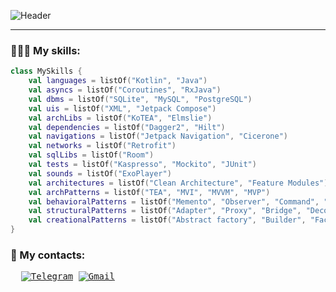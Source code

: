 ![Header](https://github.com/tk4dmitriy/tk4dmitriy/blob/main/header.svg)

---

<h3>👨🏻‍💻 My skills:</h3>

```Kotlin
class MySkills {
    val languages = listOf("Kotlin", "Java")
    val asyncs = listOf("Coroutines", "RxJava") 
    val dbms = listOf("SQLite", "MySQL", "PostgreSQL")
    val uis = listOf("XML", "Jetpack Compose")
    val archLibs = listOf("KoTEA", "Elmslie")
    val dependencies = listOf("Dagger2", "Hilt")
    val navigations = listOf("Jetpack Navigation", "Cicerone")
    val networks = listOf("Retrofit")
    val sqlLibs = listOf("Room")
    val tests = listOf("Kaspresso", "Mockito", "JUnit")
    val sounds = listOf("ExoPlayer")
    val architectures = listOf("Clean Architecture", "Feature Modules")
    val archPatterns = listOf("TEA", "MVI", "MVVM", "MVP")
    val behavioralPatterns = listOf("Memento", "Observer", "Command", "State", "Strategy") 
    val structuralPatterns = listOf("Adapter", "Proxy", "Bridge", "Decorator", "Facade")
    val creationalPatterns = listOf("Abstract factory", "Builder", "Factory method", "Singleton")
}
```

<h3>💬 My contacts:</h3>

<pre>
  <a href="https://t.me/tk4dmitriy"><img src="https://img.shields.io/badge/Telegram-2CA5E0?style=for-the-badge&logo=telegram&logoColor=white" alt="Telegram"></a> <a href="mailto:tk4dmitriy@gmail.com"><img src="https://img.shields.io/badge/Gmail-D14836?style=for-the-badge&logo=gmail&logoColor=white" alt="Gmail"></a>
</pre>
